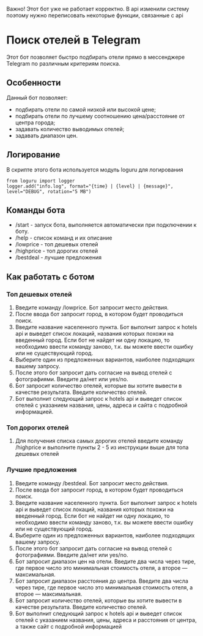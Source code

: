 Важно! Этот бот уже не работает корректно. В api изменили систему поэтому нужно переписовать некоторые функции, связанные с api 

# Поиск отелей в Telegram

Этот бот позволяет быстро подбирать отели прямо в мессенджере Telegram по различным критериям поиска.

## Особенности

Данный бот позволяет:
* подбирать отели по самой низкой или высокой цене;
* подбирать отели по лучшему соотношению цена/расстояние от центра города;
* задавать количество выводимых отелей;
* задавать диапазон цен.

## Логирование

В скрипте этого бота используется модуль loguru для логирования
```
from loguru import logger
logger.add("info.log", format="{time} | {level} | {message}", level="DEBUG", rotation="5 MB")
```

## Команды бота

* /start - запуск бота, выполняется автоматически при подключении к боту.
* /help - список команд и их описание
* /lowprice - топ дешевых отелей
* /highprice - топ дорогих отелей
* /bestdeal - лучшие предложения

## Как работать с ботом

### Топ дешевых отелей
   1. Введите команду /lowprice. Бот запросит место действия.
   2. После ввода бот запросит город, в котором будет проводиться поиск.
   3. Введите название населенного пункта. Бот выполнит запрос к hotels api и выведет список локаций, названия которых похожи на введенный   город.       Если бот не найдет ни одну локацию, то необходимо ввести команду заново, т.к. вы можете ввести ошибку или не существующий город.
   4. Выберите один из предложенных вариантов, наиболее подходящих вашему запросу.
   5. После этого бот запросит дать согласие на вывод отелей с фотографиями. Введите да/нет или yes/no.
   6. Бот запросит количество отелей, которые вы хотите вывести в качестве результата. Введите количество отелей.
   7. Бот выполнит следующий запрос к hotels api и выведет список отелей с указанием названия, цены, адреса и сайта с подробной информацией.

### Топ дорогих отелей
   1. Для получения списка самых дорогих отелей введите команду /highprice и выполните пункты 2 - 5 из инструкции выше для топа дешевых отелей

### Лучшие предложения
   1. Введите команду /bestdeal. Бот запросит место действия.
   2. После ввода бот запросит город, в котором будет проводиться поиск.
   3. Введите название населенного пункта. Бот выполнит запрос к hotels api и выведет список локаций, названия которых похожи на введенный   город.       Если бот не найдет ни одну локацию, то необходимо ввести команду заново, т.к. вы можете ввести ошибку или не существующий город.
   4. Выберите один из предложенных вариантов, наиболее подходящих вашему запросу.
   5. После этого бот запросит дать согласие на вывод отелей с фотографиями. Введите да/нет или yes/no.
   6. Бот запросит диапазон цен на отели. Введите два числа через тире, где первое число это минимальная стоимость отеля, а второе — максимальная.
   7. Бот запросит диапазон расстояния до центра. Введите два числа через тире, где первое число это минимальная стоимость отеля, а второе — максимальная.
   8. Бот запросит количество отелей, которые вы хотите вывести в качестве результата. Введите количество отелей.
   9. Бот выполнит следующий запрос к hotels api и выведет список отелей с указанием названия, цены, адреса и расстояния от центра, а также сайт с подробной информацией
